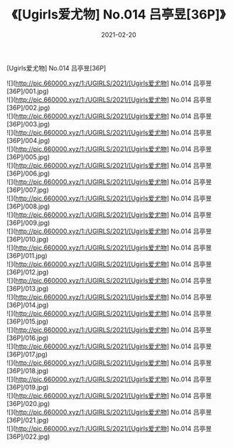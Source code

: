 ﻿---
layout: post
title:  《[Ugirls爱尤物] No.014 吕亭昱[36P]》
date:   2021-02-20
img: http://pic.660000.xyz/1:/UGIRLS/2021/[Ugirls爱尤物] No.014 吕亭昱[36P]/000.jpg
categories: [美女, 清纯, 唯美]
---

[Ugirls爱尤物] No.014 吕亭昱[36P]

  ![](http://pic.660000.xyz/1:/UGIRLS/2021/[Ugirls爱尤物] No.014 吕亭昱[36P]/001.jpg) <br> ![](http://pic.660000.xyz/1:/UGIRLS/2021/[Ugirls爱尤物] No.014 吕亭昱[36P]/002.jpg) <br> ![](http://pic.660000.xyz/1:/UGIRLS/2021/[Ugirls爱尤物] No.014 吕亭昱[36P]/003.jpg) <br> ![](http://pic.660000.xyz/1:/UGIRLS/2021/[Ugirls爱尤物] No.014 吕亭昱[36P]/004.jpg) <br> ![](http://pic.660000.xyz/1:/UGIRLS/2021/[Ugirls爱尤物] No.014 吕亭昱[36P]/005.jpg) <br> ![](http://pic.660000.xyz/1:/UGIRLS/2021/[Ugirls爱尤物] No.014 吕亭昱[36P]/006.jpg) <br> ![](http://pic.660000.xyz/1:/UGIRLS/2021/[Ugirls爱尤物] No.014 吕亭昱[36P]/007.jpg) <br> ![](http://pic.660000.xyz/1:/UGIRLS/2021/[Ugirls爱尤物] No.014 吕亭昱[36P]/008.jpg) <br> ![](http://pic.660000.xyz/1:/UGIRLS/2021/[Ugirls爱尤物] No.014 吕亭昱[36P]/009.jpg) <br> ![](http://pic.660000.xyz/1:/UGIRLS/2021/[Ugirls爱尤物] No.014 吕亭昱[36P]/010.jpg) <br> ![](http://pic.660000.xyz/1:/UGIRLS/2021/[Ugirls爱尤物] No.014 吕亭昱[36P]/011.jpg) <br> ![](http://pic.660000.xyz/1:/UGIRLS/2021/[Ugirls爱尤物] No.014 吕亭昱[36P]/012.jpg) <br> ![](http://pic.660000.xyz/1:/UGIRLS/2021/[Ugirls爱尤物] No.014 吕亭昱[36P]/013.jpg) <br> ![](http://pic.660000.xyz/1:/UGIRLS/2021/[Ugirls爱尤物] No.014 吕亭昱[36P]/014.jpg) <br> ![](http://pic.660000.xyz/1:/UGIRLS/2021/[Ugirls爱尤物] No.014 吕亭昱[36P]/015.jpg) <br> ![](http://pic.660000.xyz/1:/UGIRLS/2021/[Ugirls爱尤物] No.014 吕亭昱[36P]/016.jpg) <br> ![](http://pic.660000.xyz/1:/UGIRLS/2021/[Ugirls爱尤物] No.014 吕亭昱[36P]/017.jpg) <br> ![](http://pic.660000.xyz/1:/UGIRLS/2021/[Ugirls爱尤物] No.014 吕亭昱[36P]/018.jpg) <br> ![](http://pic.660000.xyz/1:/UGIRLS/2021/[Ugirls爱尤物] No.014 吕亭昱[36P]/019.jpg) <br> ![](http://pic.660000.xyz/1:/UGIRLS/2021/[Ugirls爱尤物] No.014 吕亭昱[36P]/020.jpg) <br> ![](http://pic.660000.xyz/1:/UGIRLS/2021/[Ugirls爱尤物] No.014 吕亭昱[36P]/021.jpg) <br> ![](http://pic.660000.xyz/1:/UGIRLS/2021/[Ugirls爱尤物] No.014 吕亭昱[36P]/022.jpg) <br>